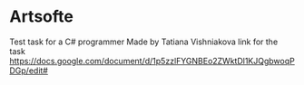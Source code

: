 # Artsofte
Test task for a C# programmer
Made by Tatiana Vishniakova
link for the task https://docs.google.com/document/d/1p5zzlFYGNBEo2ZWktDl1KJQgbwoqPDGp/edit#
